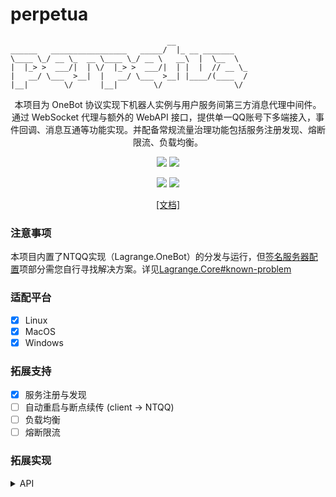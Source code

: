 # perpetua

```
                                   __
______   _________________   _____/  |_ __ _______
\____ \_/ __ \_  __ \____ \_/ __ \   __\  |  \__  \
|  |_> >  ___/|  | \/  |_> >  ___/|  | |  |  // __ \_
|   __/ \___  >__|  |   __/ \___  >__| |____/(____  /
|__|        \/      |__|        \/                \/ 
```
<p align="center">
    本项目为 OneBot 协议实现下机器人实例与用户服务间第三方消息代理中间件。通过 WebSocket 代理与额外的 WebAPI 接口，提供单一QQ账号下多端接入，事件回调、消息互通等功能实现。并配备常规流量治理功能包括服务注册发现、熔断限流、负载均衡。
</p>

<p align="center">
    <a alt="Protocol" href="https://github.com/botuniverse/onebot-11"><image src="https://img.shields.io/badge/OneBot-v11-green"></image></a>
    <a alt="NTQQ" href="https://github.com/LagrangeDev/Lagrange.Core"><image src="https://img.shields.io/badge/Lagrange-OneBot-blue"></image></a>
</p>

<p align="center">
   <a alt="License" href="https://www.gnu.org/licenses/agpl-3.0.en.html"><image src="https://img.shields.io/badge/license-AGPLv3-4EB1BA.svg"></image></a>
   <a alt="Release" href="https://github.com/IUnlimit/lagrange-go-distributed/releases"><image src="https://img.shields.io/github/release/IUnlimit/lagrange-go-distributed.svg"></image></a>
</p>

<p align="center">
   <a href="https://iunlimit.github.io/perpetua/">[文档]</a>
</p>

### 注意事项

本项目内置了NTQQ实现（Lagrange.OneBot）的分发与运行，但[签名服务器配置](https://github.com/IUnlimit/perpetua/blob/main/configs/appsettings.json#L9)项部分需您自行寻找解决方案。详见[Lagrange.Core#known-problem](https://github.com/LagrangeDev/Lagrange.Core#known-problem)

### 适配平台

- [x] Linux
- [x] MacOS
- [x] Windows

### 拓展支持

- [x] 服务注册与发现
- [ ] 自动重启与断点续传 (client -> NTQQ)
- [ ] 负载均衡
- [ ] 熔断限流

### 拓展实现

<details>
<summary>API</summary>

| API                | 功能          |
|--------------------|-------------|
| /get_ws_port       | [获取分配的ws端口] |

[获取分配的ws端口]: #

</details>
